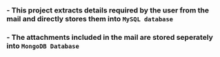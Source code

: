 ### - This project extracts details required by the user from the mail and directly stores them into ```MySQL database```
### - The attachments included in the mail are stored seperately into ```MongoDB Database``` 

